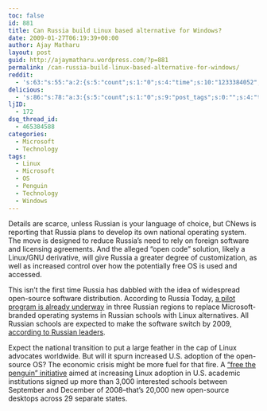 ```yaml
---
toc: false
id: 881
title: Can Russia build Linux based alternative for Windows?
date: 2009-01-27T06:19:39+00:00
author: Ajay Matharu
layout: post
guid: http://ajaymatharu.wordpress.com/?p=881
permalink: /can-russia-build-linux-based-alternative-for-windows/
reddit:
  - 's:63:"s:55:"a:2:{s:5:"count";s:1:"0";s:4:"time";s:10:"1233384052";}";";'
delicious:
  - 's:86:"s:78:"a:3:{s:5:"count";s:1:"0";s:9:"post_tags";s:0:"";s:4:"time";s:10:"1233384051";}";";'
ljID:
  - 172
dsq_thread_id:
  - 465384588
categories:
  - Microsoft
  - Technology
tags:
  - Linux
  - Microsoft
  - OS
  - Penguin
  - Technology
  - Windows
---
```

Details are scarce, unless Russian is your language of choice, but CNews is reporting that Russia plans to develop its own national operating system. The move is designed to reduce Russia&#8217;s need to rely on foreign software and licensing agreements. And the alleged &#8220;open code&#8221; solution, likely a Linux/GNU derivative, will give Russia a greater degree of customization, as well as increased control over how the potentially free OS is used and accessed.

This isn&#8217;t the first time Russia has dabbled with the idea of widespread open-source software distribution. According to Russia Today, <a href="http://www.russiatoday.com/news/news/22094" target="_blank">a pilot program is already underway</a> in three Russian regions to replace Microsoft-branded operating systems in Russian schools with Linux alternatives. All Russian schools are expected to make the software switch by 2009, <a href="http://news.softpedia.com/news/Russian-Linux-Will-Be-Installed-In-Every-School-66072.shtml" target="_blank">according to Russian leaders</a>.

Expect the national transition to put a large feather in the cap of Linux advocates worldwide. But will it spurn increased U.S. adoption of the open-source OS? The economic crisis might be more fuel for that fire. A <a href="http://www.omni-ts.com/linux-desktop/education.html" target="_blank">&#8220;free the penguin&#8221; initiative</a> aimed at increasing Linux adoption in U.S. academic institutions signed up more than 3,000 interested schools between September and December of 2008&#8211;that&#8217;s 20,000 new open-source desktops across 29 separate states.
